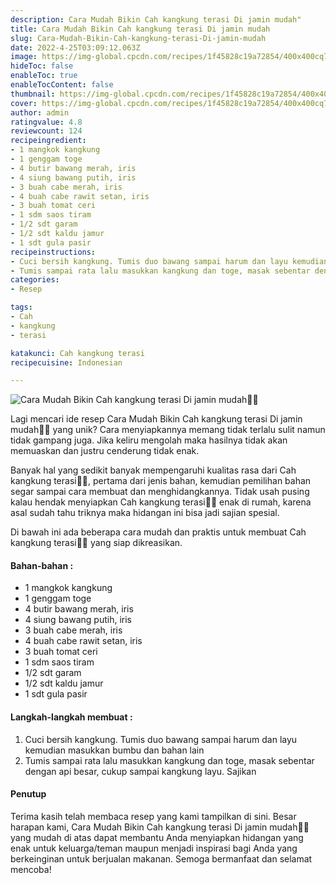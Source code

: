 ```yaml
---
description: Cara Mudah Bikin Cah kangkung terasi Di jamin mudah"
title: Cara Mudah Bikin Cah kangkung terasi Di jamin mudah
slug: Cara-Mudah-Bikin-Cah-kangkung-terasi-Di-jamin-mudah
date: 2022-4-25T03:09:12.063Z
image: https://img-global.cpcdn.com/recipes/1f45828c19a72854/400x400cq70/photo.jpg
hideToc: false
enableToc: true
enableTocContent: false
thumbnail: https://img-global.cpcdn.com/recipes/1f45828c19a72854/400x400cq70/photo.jpg
cover: https://img-global.cpcdn.com/recipes/1f45828c19a72854/400x400cq70/photo.jpg
author: admin
ratingvalue: 4.8
reviewcount: 124
recipeingredient:
- 1 mangkok kangkung
- 1 genggam toge
- 4 butir bawang merah, iris
- 4 siung bawang putih, iris
- 3 buah cabe merah, iris
- 4 buah cabe rawit setan, iris
- 3 buah tomat ceri
- 1 sdm saos tiram
- 1/2 sdt garam
- 1/2 sdt kaldu jamur
- 1 sdt gula pasir
recipeinstructions:
- Cuci bersih kangkung. Tumis duo bawang sampai harum dan layu kemudian masukkan bumbu dan bahan lain
- Tumis sampai rata lalu masukkan kangkung dan toge, masak sebentar dengan api besar, cukup sampai kangkung layu. Sajikan
categories:
- Resep

tags:
- Cah
- kangkung
- terasi

katakunci: Cah kangkung terasi
recipecuisine: Indonesian

---
```


![Cara Mudah Bikin Cah kangkung terasi Di jamin mudah👩‍🍳](https://img-global.cpcdn.com/recipes/1f45828c19a72854/400x400cq70/photo.jpg)

Lagi mencari ide resep Cara Mudah Bikin Cah kangkung terasi Di jamin mudah👩‍🍳 yang unik? Cara menyiapkannya memang tidak terlalu sulit namun tidak gampang juga. Jika keliru mengolah maka hasilnya tidak akan memuaskan dan justru cenderung tidak enak.

Banyak hal yang sedikit banyak mempengaruhi kualitas rasa dari Cah kangkung terasi👩‍🍳, pertama dari jenis bahan, kemudian pemilihan bahan segar sampai cara membuat dan menghidangkannya. Tidak usah pusing kalau hendak menyiapkan Cah kangkung terasi👩‍🍳 enak di rumah, karena asal sudah tahu triknya maka hidangan ini bisa jadi sajian spesial.

Di bawah ini ada beberapa cara mudah dan praktis untuk membuat Cah kangkung terasi👩‍🍳 yang siap dikreasikan.

<!--inarticleads1-->

#### Bahan-bahan :

- 1 mangkok kangkung
- 1 genggam toge
- 4 butir bawang merah, iris
- 4 siung bawang putih, iris
- 3 buah cabe merah, iris
- 4 buah cabe rawit setan, iris
- 3 buah tomat ceri
- 1 sdm saos tiram
- 1/2 sdt garam
- 1/2 sdt kaldu jamur
- 1 sdt gula pasir

<!--inarticleads2-->

#### Langkah-langkah membuat :

1. Cuci bersih kangkung. Tumis duo bawang sampai harum dan layu kemudian masukkan bumbu dan bahan lain
1. Tumis sampai rata lalu masukkan kangkung dan toge, masak sebentar dengan api besar, cukup sampai kangkung layu. Sajikan

#### Penutup

Terima kasih telah membaca resep yang kami tampilkan di sini. Besar harapan kami, Cara Mudah Bikin Cah kangkung terasi Di jamin mudah👩‍🍳 yang mudah di atas dapat membantu Anda menyiapkan hidangan yang enak untuk keluarga/teman maupun menjadi inspirasi bagi Anda yang berkeinginan untuk berjualan makanan. Semoga bermanfaat dan selamat mencoba!